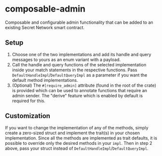 # composable-admin

Composable and configurable admin functionality that can be added to an existing Secret Network smart contract.

## Setup
 1. Choose one of the two implementations and add its handle and query messages to yours as an enum variant with a payload.
 2. Call the handle and query functions of the selected implementation inside your match statements in the respective functions.
 Pass `DefaultHandleImpl`/`DefaultQueryImpl` as a parameter if you want the default method implementations.
 3. (Optional) The `#[require_admin]` attribute (found in the root of the crate) is provided which can be used to annotate functions
 that require an admin sender. The "derive" feature which is enabled by default is required for this.
 
## Customization
 If you want to change the implementation of any of the methods, simply create a zero-sized struct and implement the trait(s)
 in your chosen implementation. Since all the methods are implemented as trait defaults, it is possible to override only the desired
 methods in your `impl`. Then in step 2 above, pass your struct instead of `DefaultHandleImpl`/`DefaultQueryImpl`.
